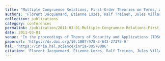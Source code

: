 ```yaml
---
title: "Multiple Congruence Relations, First-Order Theories on Terms, and the Frames of the Applied Pi-Calculus"
authors: 'Florent Jacquemard, Etienne Lozes, Ralf Treinen, Jules Villard'
collection: publications
category: conferences
permalink: /publication/2011-03-01-Multiple-Congruence-Relations-First-Order-Theories-on-Terms-and-the-Frames-of-the-Applied-Pi-Calculus
date: 2011-03-01
venue: 'In the proceedings of Theory of Security and Applications (TOSCA), joint workshop affiliated to ETAPS, Springer LNCS volume 6993'
paperurl: 'https://dx.doi.org/10.1007/978-3-642-27375-9'
hal: 'https://inria.hal.science/inria-00578896'
citation: 'Florent Jacquemard, Etienne Lozes, Ralf Treinen, Jules Villard, &quot;Multiple Congruence Relations, First-Order Theories on Terms, and the Frames of the Applied Pi-Calculus&quot; In the proceedings of Theory of Security and Applications workshop, Springer LNCS volume 69932011.'
---
```


